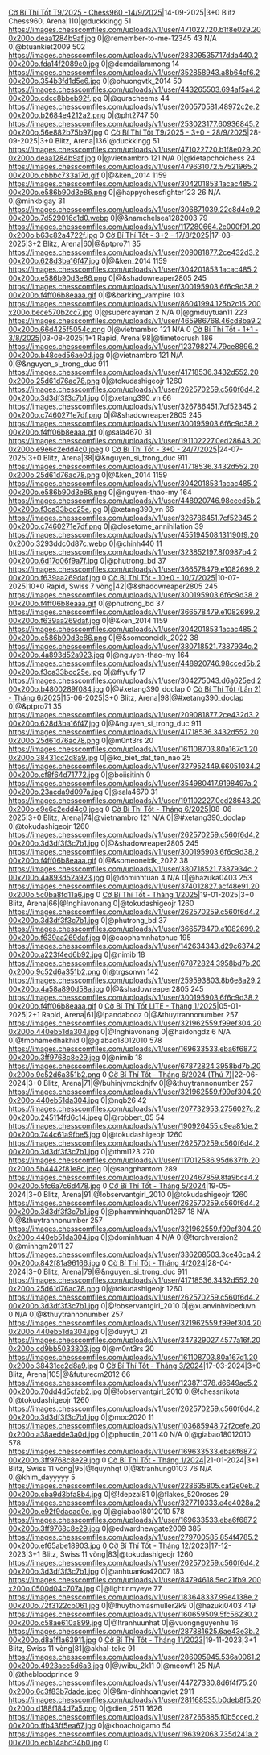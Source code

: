<a href="https://www.chess.com/tournament/live/arena/c-b-th-tt-t92025--chess960-1492025-4450507" target="_top">Cờ Bí Thí Tốt T9/2025 - Chess960 -14/9/2025</a>|14-09-2025|3+0 Blitz Chess960, Arena|110|@duckkingg 51 https://images.chesscomfiles.com/uploads/v1/user/471022720.b1f8e029.200x200o.deaa1284b9af.jpg 0|@remember-to-me-12345 43 N/A 0|@btuankiet2009 502 https://images.chesscomfiles.com/uploads/v1/user/283095357.17dda440.200x200o.fda14f2089e0.jpg 0|@demdailammong 14 https://images.chesscomfiles.com/uploads/v1/user/352858943.a8b64cf6.200x200o.354b3fd1d5e6.jpg 0|@phuongvtk_2014 50 https://images.chesscomfiles.com/uploads/v1/user/443265503.694af5a4.200x200o.cdcc8bbeb92f.jpg 0|@guracheems 44 https://images.chesscomfiles.com/uploads/v1/user/260570581.48972c2e.200x200o.b2684e4212a2.png 0|@pht2747 50 https://images.chesscomfiles.com/uploads/v1/user/253023177.60936845.200x200o.56e882b75b97.jpg 0
<a href="https://www.chess.com/tournament/live/arena/c-b-th-tt-t92025--30--2892025-4423951" target="_top">Cờ Bí Thí Tốt T9/2025 - 3+0 - 28/9/2025</a>|28-09-2025|3+0 Blitz, Arena|136|@duckkingg 51 https://images.chesscomfiles.com/uploads/v1/user/471022720.b1f8e029.200x200o.deaa1284b9af.jpg 0|@vietnambro 121 N/A 0|@kietapchoichess 24 https://images.chesscomfiles.com/uploads/v1/user/479631072.57521965.200x200o.cbbbc733a17d.gif 0|@&ken_2014 1159 https://images.chesscomfiles.com/uploads/v1/user/304201853.1acac485.200x200o.e586b90d3e86.png 0|@happychessfighter123 26 N/A 0|@minkbigay 31 https://images.chesscomfiles.com/uploads/v1/user/306871039.22c8d4c9.200x200o.7d529016c1d0.webp 0|@&namchelsea1282003 79 https://images.chesscomfiles.com/uploads/v1/user/117280664.2c000f91.200x200o.b63c82a4722f.jpg 0
<a href="https://www.chess.com/tournament/live/arena/c-b-th-tt--32--1782025-4353537" target="_top">Cờ Bí Thí Tốt - 3+2 - 17/8/2025</a>|17-08-2025|3+2 Blitz, Arena|60|@&ptpro71 35 https://images.chesscomfiles.com/uploads/v1/user/209081877.2ce432d3.200x200o.628d3ba16f47.jpg 0|@&ken_2014 1159 https://images.chesscomfiles.com/uploads/v1/user/304201853.1acac485.200x200o.e586b90d3e86.png 0|@&shadowreaper2805 245 https://images.chesscomfiles.com/uploads/v1/user/300195903.6f6c9d38.200x200o.f4ff06b8eaaa.gif 0|@&barking_vampire 103 https://images.chesscomfiles.com/uploads/v1/user/86041994.125b2c15.200x200o.bece570b2cc7.jpg 0|@supercayman 2 N/A 0|@gmduytuan11 223 https://images.chesscomfiles.com/uploads/v1/user/465986768.46cd8ba9.200x200o.66d425f5054c.png 0|@vietnambro 121 N/A 0
<a href="https://www.chess.com/tournament/live/arena/c-b-th-tt--11--382025-4355453" target="_top">Cờ Bí Thí Tốt - 1+1 - 3/8/2025</a>|03-08-2025|1+1 Rapid, Arena|98|@timetocrush 186 https://images.chesscomfiles.com/uploads/v1/user/123798274.79ce8896.200x200o.b48ced56ae0d.jpg 0|@vietnambro 121 N/A 0|@&nguyen_si_trong_duc 911 https://images.chesscomfiles.com/uploads/v1/user/41718536.3432d552.200x200o.25d61d76ac78.png 0|@tokudashigeojr 1260 https://images.chesscomfiles.com/uploads/v1/user/262570259.c560f6d4.200x200o.3d3df3f3c7b1.jpg 0|@xetang390_vn 66 https://images.chesscomfiles.com/uploads/v1/user/326786451.7cf52345.200x200o.c7460271e7df.png 0|@&shadowreaper2805 245 https://images.chesscomfiles.com/uploads/v1/user/300195903.6f6c9d38.200x200o.f4ff06b8eaaa.gif 0|@sala4670 31 https://images.chesscomfiles.com/uploads/v1/user/191102227.0ed28643.200x200o.e9e6c2edd4c0.jpeg 0
<a href="https://www.chess.com/tournament/live/arena/c-b-th-tt--30--2472025-4332843" target="_top">Cờ Bí Thí Tốt - 3+0 - 24/7/2025</a>|24-07-2025|3+0 Blitz, Arena|38|@&nguyen_si_trong_duc 911 https://images.chesscomfiles.com/uploads/v1/user/41718536.3432d552.200x200o.25d61d76ac78.png 0|@&ken_2014 1159 https://images.chesscomfiles.com/uploads/v1/user/304201853.1acac485.200x200o.e586b90d3e86.png 0|@nguyen-thao-my 164 https://images.chesscomfiles.com/uploads/v1/user/448920746.98cced5b.200x200o.f3ca33bcc25e.jpg 0|@xetang390_vn 66 https://images.chesscomfiles.com/uploads/v1/user/326786451.7cf52345.200x200o.c7460271e7df.png 0|@closetome_annihilation 39 https://images.chesscomfiles.com/uploads/v1/user/455194508.131190f9.200x200o.3293ddc0d87c.webp 0|@chinh440 11 https://images.chesscomfiles.com/uploads/v1/user/323852197.8f0987b4.200x200o.6d17d06f9a7f.jpg 0|@phutrong_bd 37 https://images.chesscomfiles.com/uploads/v1/user/366578479.e1082699.200x200o.f639aa269daf.jpg 0
<a href="https://www.chess.com/tournament/live/c-b-th-tt--100--1072025-5792195" target="_top">Cờ Bí Thí Tốt - 10+0 - 10/7/2025</a>|10-07-2025|10+0 Rapid, Swiss 7 vòng|42|@&shadowreaper2805 245 https://images.chesscomfiles.com/uploads/v1/user/300195903.6f6c9d38.200x200o.f4ff06b8eaaa.gif 0|@phutrong_bd 37 https://images.chesscomfiles.com/uploads/v1/user/366578479.e1082699.200x200o.f639aa269daf.jpg 0|@&ken_2014 1159 https://images.chesscomfiles.com/uploads/v1/user/304201853.1acac485.200x200o.e586b90d3e86.png 0|@&someoneidk_2022 38 https://images.chesscomfiles.com/uploads/v1/user/380718521.7387934c.200x200o.4a893d52a923.jpg 0|@nguyen-thao-my 164 https://images.chesscomfiles.com/uploads/v1/user/448920746.98cced5b.200x200o.f3ca33bcc25e.jpg 0|@ffyufy 17 https://images.chesscomfiles.com/uploads/v1/user/304275043.d6a625ed.200x200o.b4800289f084.jpg 0|@#xetang390_doclap 0
<a href="https://www.chess.com/tournament/live/arena/c-b-th-tt-ln-2--thng-62025-4283921" target="_top">Cờ Bí Thí Tốt (Lần 2) - Tháng 6/2025</a>|15-06-2025|3+0 Blitz, Arena|98|@#xetang390_doclap 0|@&ptpro71 35 https://images.chesscomfiles.com/uploads/v1/user/209081877.2ce432d3.200x200o.628d3ba16f47.jpg 0|@&nguyen_si_trong_duc 911 https://images.chesscomfiles.com/uploads/v1/user/41718536.3432d552.200x200o.25d61d76ac78.png 0|@m0nt3rs 20 https://images.chesscomfiles.com/uploads/v1/user/161108703.80a167d1.200x200o.38431cc2d8a9.jpg 0|@ko_biet_dat_ten_nao 25 https://images.chesscomfiles.com/uploads/v1/user/327952449.66051034.200x200o.cf8f64d71772.jpg 0|@boiisitinh 0 https://images.chesscomfiles.com/uploads/v1/user/354980417.9198497a.200x200o.23acda9d097a.jpg 0|@sala4670 31 https://images.chesscomfiles.com/uploads/v1/user/191102227.0ed28643.200x200o.e9e6c2edd4c0.jpeg 0
<a href="https://www.chess.com/tournament/live/arena/c-b-th-tt--thng-62025-4267431" target="_top">Cờ Bí Thí Tốt - Tháng 6/2025</a>|08-06-2025|3+0 Blitz, Arena|74|@vietnambro 121 N/A 0|@#xetang390_doclap 0|@tokudashigeojr 1260 https://images.chesscomfiles.com/uploads/v1/user/262570259.c560f6d4.200x200o.3d3df3f3c7b1.jpg 0|@&shadowreaper2805 245 https://images.chesscomfiles.com/uploads/v1/user/300195903.6f6c9d38.200x200o.f4ff06b8eaaa.gif 0|@&someoneidk_2022 38 https://images.chesscomfiles.com/uploads/v1/user/380718521.7387934c.200x200o.4a893d52a923.jpg 0|@dominhtuan 4 N/A 0|@hazuka0403 253 https://images.chesscomfiles.com/uploads/v1/user/374012827.acf48e91.200x200o.5c0ba8fd11a6.jpg 0
<a href="https://www.chess.com/tournament/live/arena/c-b-th-tt--thng-12025-3948057" target="_top">Cờ Bí Thí Tốt - Tháng 1/2025</a>|19-01-2025|3+0 Blitz, Arena|66|@!nghiavonang 0|@tokudashigeojr 1260 https://images.chesscomfiles.com/uploads/v1/user/262570259.c560f6d4.200x200o.3d3df3f3c7b1.jpg 0|@phutrong_bd 37 https://images.chesscomfiles.com/uploads/v1/user/366578479.e1082699.200x200o.f639aa269daf.jpg 0|@caophamnhatphuc 195 https://images.chesscomfiles.com/uploads/v1/user/142634343.d29c6374.200x200o.a223f4ed6b92.jpg 0|@nimib 18 https://images.chesscomfiles.com/uploads/v1/user/67872824.3958bd7b.200x200o.9c52d6a351b2.png 0|@trgsonvn 142 https://images.chesscomfiles.com/uploads/v1/user/259593803.8b6e8a29.200x200o.4a58a890d58a.jpg 0|@&shadowreaper2805 245 https://images.chesscomfiles.com/uploads/v1/user/300195903.6f6c9d38.200x200o.f4ff06b8eaaa.gif 0
<a href="https://www.chess.com/tournament/live/arena/c-b-th-tt-lite--thng-12025-3921683" target="_top">Cờ Bí Thí Tốt LITE - Tháng 1/2025</a>|05-01-2025|2+1 Rapid, Arena|61|@!pandabooz 0|@&thuytrannonumber 257 https://images.chesscomfiles.com/uploads/v1/user/321962559.f99ef304.200x200o.440eb51da304.jpg 0|@!nghiavonang 0|@haidongdz 6 N/A 0|@!mohamedhakhid 0|@giabao18012010 578 https://images.chesscomfiles.com/uploads/v1/user/169633533.eba6f687.200x200o.3ff9768c8e29.jpg 0|@nimib 18 https://images.chesscomfiles.com/uploads/v1/user/67872824.3958bd7b.200x200o.9c52d6a351b2.png 0
<a href="https://www.chess.com/tournament/live/arena/c-b-th-tt--thng-62024-th-7-3463795" target="_top">Cờ Bí Thí Tốt - Tháng 6/2024 (Thứ 7)</a>|22-06-2024|3+0 Blitz, Arena|71|@/buhinjvmckdnjfv 0|@&thuytrannonumber 257 https://images.chesscomfiles.com/uploads/v1/user/321962559.f99ef304.200x200o.440eb51da304.jpg 0|@nqb26 42 https://images.chesscomfiles.com/uploads/v1/user/207732953.2756027c.200x200o.245114fd6c14.jpeg 0|@robbert_05 54 https://images.chesscomfiles.com/uploads/v1/user/190926455.c9ea81de.200x200o.744c61a9fbe5.jpg 0|@tokudashigeojr 1260 https://images.chesscomfiles.com/uploads/v1/user/262570259.c560f6d4.200x200o.3d3df3f3c7b1.jpg 0|@thml123 270 https://images.chesscomfiles.com/uploads/v1/user/117012586.95d637fb.200x200o.5b4442f81e8c.jpeg 0|@sangphantom 289 https://images.chesscomfiles.com/uploads/v1/user/202467859.8fa9bca4.200x200o.5fc6a7c6d478.jpg 0
<a href="https://www.chess.com/tournament/live/arena/c-b-th-tt--thng-52024-3394346" target="_top">Cờ Bí Thí Tốt - Tháng 5/2024</a>|19-05-2024|3+0 Blitz, Arena|91|@!observantgirl_2010 0|@tokudashigeojr 1260 https://images.chesscomfiles.com/uploads/v1/user/262570259.c560f6d4.200x200o.3d3df3f3c7b1.jpg 0|@phamminhquan01267 18 N/A 0|@&thuytrannonumber 257 https://images.chesscomfiles.com/uploads/v1/user/321962559.f99ef304.200x200o.440eb51da304.jpg 0|@dominhtuan 4 N/A 0|@!torchversion2 0|@minhgm2011 27 https://images.chesscomfiles.com/uploads/v1/user/336268503.3ce46ca4.200x200o.842f81a96166.jpg 0
<a href="https://www.chess.com/tournament/live/arena/c-b-th-tt--thng-42024-3341354" target="_top">Cờ Bí Thí Tốt - Tháng 4/2024</a>|28-04-2024|3+0 Blitz, Arena|79|@&nguyen_si_trong_duc 911 https://images.chesscomfiles.com/uploads/v1/user/41718536.3432d552.200x200o.25d61d76ac78.png 0|@tokudashigeojr 1260 https://images.chesscomfiles.com/uploads/v1/user/262570259.c560f6d4.200x200o.3d3df3f3c7b1.jpg 0|@!observantgirl_2010 0|@xuanvinhvioeduvn 0 N/A 0|@&thuytrannonumber 257 https://images.chesscomfiles.com/uploads/v1/user/321962559.f99ef304.200x200o.440eb51da304.jpg 0|@duyyt_1 21 https://images.chesscomfiles.com/uploads/v1/user/347329027.4577a16f.200x200o.cd9bb5033803.jpg 0|@m0nt3rs 20 https://images.chesscomfiles.com/uploads/v1/user/161108703.80a167d1.200x200o.38431cc2d8a9.jpg 0
<a href="https://www.chess.com/tournament/live/arena/c-b-th-tt--thng-32024-3264849" target="_top">Cờ Bí Thí Tốt - Tháng 3/2024</a>|17-03-2024|3+0 Blitz, Arena|105|@&futurecm2012 66 https://images.chesscomfiles.com/uploads/v1/user/123871378.d6649ac5.200x200o.70dd4d5cfab2.jpg 0|@!observantgirl_2010 0|@!chessnikota 0|@tokudashigeojr 1260 https://images.chesscomfiles.com/uploads/v1/user/262570259.c560f6d4.200x200o.3d3df3f3c7b1.jpg 0|@moc2020 11 https://images.chesscomfiles.com/uploads/v1/user/103685948.72f2cefe.200x200o.a38aedde3a0d.jpg 0|@phuctin_2011 40 N/A 0|@giabao18012010 578 https://images.chesscomfiles.com/uploads/v1/user/169633533.eba6f687.200x200o.3ff9768c8e29.jpg 0
<a href="https://www.chess.com/tournament/live/c-b-th-tt--thng-12024-4519695" target="_top">Cờ Bí Thí Tốt - Tháng 1/2024</a>|21-01-2024|3+1 Blitz, Swiss 11 vòng|95|@!quynhqt 0|@&tranhung0103 76 N/A 0|@khim_dayyyyy 5 https://images.chesscomfiles.com/uploads/v1/user/228635805.caf2e0eb.200x200o.cba9d3bfa8b4.jpg 0|@!depzai81 0|@flakes_520roses 29 https://images.chesscomfiles.com/uploads/v1/user/327710333.e4e4028a.200x200o.e92f9dacad0e.jpg 0|@giabao18012010 578 https://images.chesscomfiles.com/uploads/v1/user/169633533.eba6f687.200x200o.3ff9768c8e29.jpg 0|@edwardnewgate2009 385 https://images.chesscomfiles.com/uploads/v1/user/279700585.854f4785.200x200o.ef65abe18903.jpg 0
<a href="https://www.chess.com/tournament/live/c-b-th-tt---thng-122023-4451780" target="_top">Cờ Bí Thí Tốt - Tháng 12/2023</a>|17-12-2023|3+1 Blitz, Swiss 11 vòng|83|@tokudashigeojr 1260 https://images.chesscomfiles.com/uploads/v1/user/262570259.c560f6d4.200x200o.3d3df3f3c7b1.jpg 0|@anhtuanka42007 183 https://images.chesscomfiles.com/uploads/v1/user/84794618.5ec21fb9.200x200o.0500d04c707a.jpg 0|@lightinmyeye 77 https://images.chesscomfiles.com/uploads/v1/user/183648337.99e4138e.200x200o.72f3122cb061.jpg 0|@!huythomasmuller2k9 0|@hazuki0403 419 https://images.chesscomfiles.com/uploads/v1/user/160659509.5fc56230.200x200o.c58ae610a899.jpg 0|@!tranhuunhat 0|@vuongnguyenhu 16 https://images.chesscomfiles.com/uploads/v1/user/287881625.6ae43e3b.200x200o.d8a1f1a63911.jpg 0
<a href="https://www.chess.com/tournament/live/c-b-th-tt---thng-112023-4388644" target="_top">Cờ Bí Thí Tốt - Tháng 11/2023</a>|19-11-2023|3+1 Blitz, Swiss 11 vòng|81|@akhal-teke 91 https://images.chesscomfiles.com/uploads/v1/user/286095945.536a0061.200x200o.4923acc5d6a3.jpg 0|@/wibu_2k11 0|@meowf1 25 N/A 0|@thebloodprince 9 https://images.chesscomfiles.com/uploads/v1/user/44727330.8d6f4f75.200x200o.6c3f83b7dade.jpeg 0|@&m-dinhhoangviet 2911 https://images.chesscomfiles.com/uploads/v1/user/281168535.b0deb8f5.200x200o.d188f184d7a5.png 0|@dien_2511 1626 https://images.chesscomfiles.com/uploads/v1/user/287265885.f0b5cced.200x200o.ffb43ff5ea67.jpg 0|@khoachoigamo 54 https://images.chesscomfiles.com/uploads/v1/user/196392063.735d241a.200x200o.ecb14abc34b0.jpg 0
